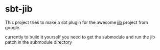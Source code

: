 # sbt-jib

This project tries to make a sbt plugin for the awesome [jib](https://github.com/GoogleContainerTools/jib) project from google.

currently to build it yourself you need to get the submodule and run the jib patch in the submodule directory


